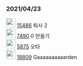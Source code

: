 ### 2021/04/23
<img height="25px" width="25px" src="https://static.solved.ac/tier_small/10.svg"/> [15486](https://www.acmicpc.net/problem/15486) 퇴사 2  
<img height="25px" width="25px" src="https://static.solved.ac/tier_small/11.svg"/> [7490](https://www.acmicpc.net/problem/7490) 0 만들기  
<img height="25px" width="25px" src="https://static.solved.ac/tier_small/13.svg"/> [5875](https://www.acmicpc.net/problem/5875) 오타  
<img height="25px" width="25px" src="https://static.solved.ac/tier_small/15.svg"/> [18809](https://www.acmicpc.net/problem/18809) Gaaaaaaaaaarden  


